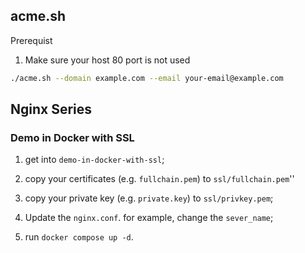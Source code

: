 
## acme.sh

Prerequist

1. Make sure your host 80 port is not used

```sh
./acme.sh --domain example.com --email your-email@example.com
```

## Nginx Series

### Demo in Docker with SSL

1. get into `demo-in-docker-with-ssl`;

2. copy your certificates (e.g. `fullchain.pem`) to `ssl/fullchain.pem`''

3. copy your private key (e.g. `private.key`) to `ssl/privkey.pem`;

4. Update the `nginx.conf`. for example, change the `sever_name`;

4. run `docker compose up -d`.

